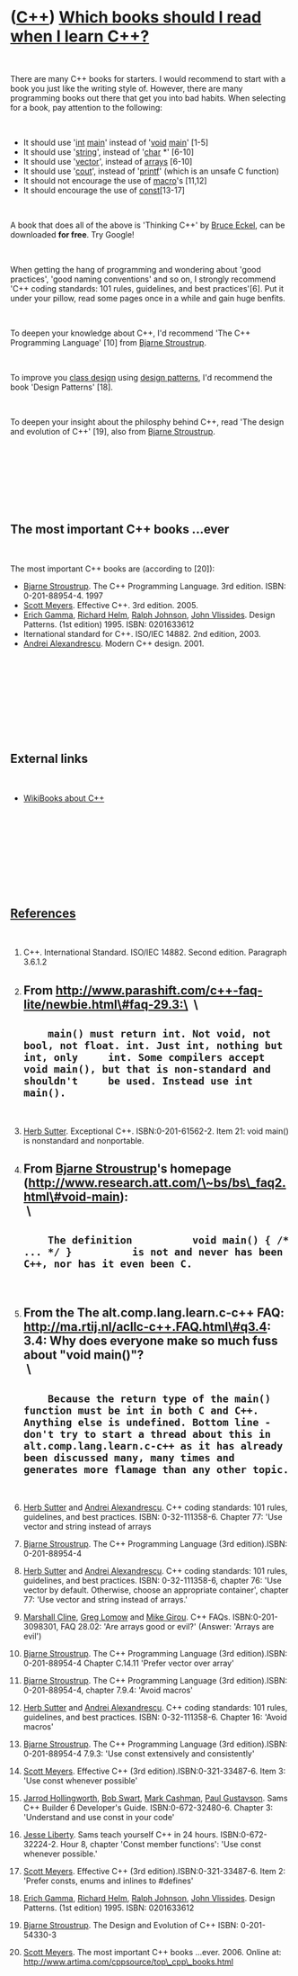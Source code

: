 



 

 

 

 

 

([C++](Cpp.htm)) [Which books should I read when I learn C++?](CppBooks.htm)
============================================================================

 

There are many C++ books for starters. I would recommend to start with a
book you just like the writing style of. However, there are many
programming books out there that get you into bad habits. When selecting
for a book, pay attention to the following:

 

-   It should use '[int](CppInt.htm) [main](CppMain.htm)' instead of
    '[void](CppVoid.htm) [main](CppMain.htm)' \[1-5\]
-   It should use '[string](CppString.htm)', instead of
    '[char](CppChar.htm) \*' \[6-10\]
-   It should use '[vector](CppVector.htm)', instead of
    [arrays](CppArray.htm) \[6-10\]
-   It should use '[cout](CppCout.htm)', instead of
    '[printf](CppPrintf.htm)' (which is an unsafe C function)
-   It should not encourage the use of [macro](CppMacro.htm)'s \[11,12\]
-   It should encourage the use of [const](CppConst.htm)\[13-17\]

 

A book that does all of the above is 'Thinking C++' by [Bruce
Eckel](CppBruceEckel.htm), can be downloaded **for free**. Try Google!

 

When getting the hang of programming and wondering about 'good
practices', 'good naming conventions' and so on, I strongly recommend
'C++ coding standards: 101 rules, guidelines, and best practices'\[6\].
Put it under your pillow, read some pages once in a while and gain huge
benfits.

 

To deepen your knowledge about C++, I'd recommend 'The C++ Programming
Language' \[10\] from [Bjarne Stroustrup](CppBjarneStroustrup.htm).

 

To improve you [class design](CppClassDesign.htm) using [design
patterns](CppDesignPattern.htm), I'd recommend the book 'Design
Patterns' \[18\].

 

To deepen your insight about the philosphy behind C++, read 'The design
and evolution of C++' \[19\], also from [Bjarne
Stroustrup](CppBjarneStroustrup.htm).

 

 

 

 

The most important C++ books ...ever
------------------------------------

 

The most important C++ books are (according to \[20\]):

-   [Bjarne Stroustrup](CppBjarneStroustrup.htm). The C++
    Programming Language. 3rd edition. ISBN: 0-201-88954-4. 1997
-   [Scott Meyers](CppScottMeyers.htm). Effective C++. 3rd edition.
    2005.
-   [Erich Gamma](CppErichGamma.htm), [Richard
    Helm](CppRichardHelm.htm), [Ralph Johnson](CppRalphJohnson.htm),
    [John Vlissides](CppJohnVlissides.htm). Design Patterns.
    (1st edition) 1995. ISBN: 0201633612
-   Iternational standard for C++. ISO/IEC 14882. 2nd edition, 2003.
-   [Andrei Alexandrescu](CppAndreiAlexandrescu.htm). Modern C++ design.
    2001.

 

 

 

 

 

External links
--------------

 

-   [WikiBooks about C++](http://en.wikibooks.org/wiki/C%2B%2B)

 

 

 

 

 

[References](CppReferences.htm)
-------------------------------

 

1.  C++. International Standard. ISO/IEC 14882. Second edition.
    Paragraph 3.6.1.2
2.  From http://www.parashift.com/c++-faq-lite/newbie.html\#faq-29.3:\
     \
      ---------------------------------------------------------------------------------------------------------------------------------------------------------------------------------------------------------------------------------
      `     main() must return int. Not void, not bool, not float. int. Just int, nothing but int, only     int. Some compilers accept void main(), but that is non-standard and shouldn't     be used. Instead use int main().     `
      ---------------------------------------------------------------------------------------------------------------------------------------------------------------------------------------------------------------------------------

     
3.  [Herb Sutter](CppHerbSutter.htm). Exceptional C++.
    ISBN:0-201-61562-2. Item 21: void main() is nonstandard
    and nonportable.
4.  From [Bjarne Stroustrup](CppBjarneStroustrup.htm)'s homepage
    (http://www.research.att.com/\~bs/bs\_faq2.html\#void-main):\
     \
      -------------------------------------------------------------------------------------------------------------------------------
      `     The definition          void main() { /* ... */ }          is not and never has been C++, nor has it even been C.     `
      -------------------------------------------------------------------------------------------------------------------------------

     
5.  From the The alt.comp.lang.learn.c-c++ FAQ:
    http://ma.rtij.nl/acllc-c++.FAQ.html\#q3.4: 3.4: Why does everyone
    make so much fuss about "void main()"?\
     \
      ------------------------------------------------------------------------------------------------------------------------------------------------------------------------------------------------------------------------------------------------------------------------------------------------------------
      `     Because the return type of the main() function must be int in both C and C++. Anything else is undefined. Bottom line - don't try to start a thread about this in alt.comp.lang.learn.c-c++ as it has already been discussed many, many times and generates more flamage than any other topic.     `
      ------------------------------------------------------------------------------------------------------------------------------------------------------------------------------------------------------------------------------------------------------------------------------------------------------------

     
6.  [Herb Sutter](CppHerbSutter.htm) and [Andrei
    Alexandrescu](CppAndreiAlexandrescu.htm). C++ coding standards: 101
    rules, guidelines, and best practices. ISBN: 0-32-111358-6. Chapter
    77: 'Use vector and string instead of arrays
7.  [Bjarne Stroustrup](CppBjarneStroustrup.htm). The C++ Programming
    Language (3rd edition).ISBN: 0-201-88954-4
8.  [Herb Sutter](CppHerbSutter.htm) and [Andrei
    Alexandrescu](CppAndreiAlexandrescu.htm). C++ coding standards: 101
    rules, guidelines, and best practices. ISBN: 0-32-111358-6, chapter
    76: 'Use vector by default. Otherwise, choose an appropriate
    container', chapter 77: 'Use vector and string instead of arrays.'
9.  [Marshall Cline](CppMarshallCline.htm), [Greg
    Lomow](CppGregLomow.htm) and [Mike Girou](CppMikeGirou.htm).
    C++ FAQs. ISBN:0-201-3098301, FAQ 28.02: 'Are arrays good or evil?'
    (Answer: 'Arrays are evil')
10. [Bjarne Stroustrup](CppBjarneStroustrup.htm). The C++ Programming
    Language (3rd edition).ISBN: 0-201-88954-4 Chapter C.14.11 'Prefer
    vector over array'
11. [Bjarne Stroustrup](CppBjarneStroustrup.htm). The C++ Programming
    Language (3rd edition).ISBN: 0-201-88954-4, chapter 7.9.4: 'Avoid
    macros'
12. [Herb Sutter](CppHerbSutter.htm) and [Andrei
    Alexandrescu](CppAndreiAlexandrescu.htm). C++ coding standards: 101
    rules, guidelines, and best practices. ISBN: 0-32-111358-6. Chapter
    16: 'Avoid macros'
13. [Bjarne Stroustrup](CppBjarneStroustrup.htm). The C++ Programming
    Language (3rd edition).ISBN: 0-201-88954-4 7.9.3: 'Use const
    extensively and consistently'
14. [Scott Meyers](CppScottMeyers.htm). Effective C++
    (3rd edition).ISBN:0-321-33487-6. Item 3: 'Use const whenever
    possible'
15. [Jarrod Hollingworth](CppJarrodHollingworth.htm), [Bob
    Swart](CppBobSwart.htm), [Mark Cashman](CppMarkCashman.htm), [Paul
    Gustavson](CppPaulGustavson.htm). Sams C++ Builder 6
    Developer's Guide. ISBN:0-672-32480-6. Chapter 3: 'Understand and
    use const in your code'
16. [Jesse Liberty](CppJesseLiberty.htm). Sams teach yourself C++ in
    24 hours. ISBN:0-672-32224-2. Hour 8, chapter 'Const member
    functions': 'Use const whenever possible.'
17. [Scott Meyers](CppScottMeyers.htm). Effective C++
    (3rd edition).ISBN:0-321-33487-6. Item 2: 'Prefer consts, enums and
    inlines to \#defines'
18. [Erich Gamma](CppErichGamma.htm), [Richard
    Helm](CppRichardHelm.htm), [Ralph Johnson](CppRalphJohnson.htm),
    [John Vlissides](CppJohnVlissides.htm). Design Patterns.
    (1st edition) 1995. ISBN: 0201633612
19. [Bjarne Stroustrup](CppBjarneStroustrup.htm). The Design and
    Evolution of C++ ISBN: 0-201-54330-3
20. [Scott Meyers](CppScottMeyers.htm). The most important C++
    books ...ever. 2006. Online at:
    http://www.artima.com/cppsource/top\_cpp\_books.html

 

 

 

 

 





 



